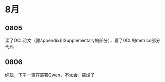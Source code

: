 # 8月

## 0805

读了OCL论文（除Appendix和Supplementary的部分），看了OCL的metrics部分代码

## 0806

纯玩，下午一直在部署Qwen，不太会，摆烂了


